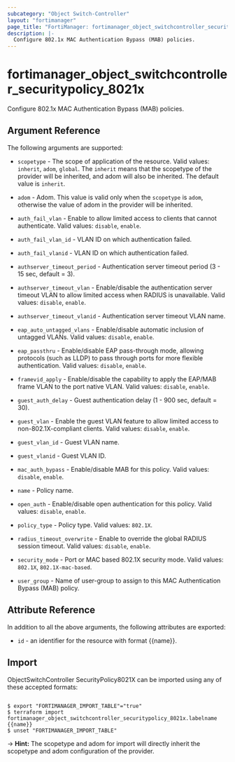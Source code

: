 ```yaml
---
subcategory: "Object Switch-Controller"
layout: "fortimanager"
page_title: "FortiManager: fortimanager_object_switchcontroller_securitypolicy_8021x"
description: |-
  Configure 802.1x MAC Authentication Bypass (MAB) policies.
---
```


# fortimanager_object_switchcontroller_securitypolicy_8021x
Configure 802.1x MAC Authentication Bypass (MAB) policies.

## Argument Reference


The following arguments are supported:

* `scopetype` - The scope of application of the resource. Valid values: `inherit`, `adom`, `global`. The `inherit` means that the scopetype of the provider will be inherited, and adom will also be inherited. The default value is `inherit`.
* `adom` - Adom. This value is valid only when the `scopetype` is `adom`, otherwise the value of adom in the provider will be inherited.

* `auth_fail_vlan` - Enable to allow limited access to clients that cannot authenticate. Valid values: `disable`, `enable`.

* `auth_fail_vlan_id` - VLAN ID on which authentication failed.
* `auth_fail_vlanid` - VLAN ID on which authentication failed.
* `authserver_timeout_period` - Authentication server timeout period (3 - 15 sec, default = 3).
* `authserver_timeout_vlan` - Enable/disable the authentication server timeout VLAN to allow limited access when RADIUS is unavailable. Valid values: `disable`, `enable`.

* `authserver_timeout_vlanid` - Authentication server timeout VLAN name.
* `eap_auto_untagged_vlans` - Enable/disable automatic inclusion of untagged VLANs. Valid values: `disable`, `enable`.

* `eap_passthru` - Enable/disable EAP pass-through mode, allowing protocols (such as LLDP) to pass through ports for more flexible authentication. Valid values: `disable`, `enable`.

* `framevid_apply` - Enable/disable the capability to apply the EAP/MAB frame VLAN to the port native VLAN. Valid values: `disable`, `enable`.

* `guest_auth_delay` - Guest authentication delay (1 - 900  sec, default = 30).
* `guest_vlan` - Enable the guest VLAN feature to allow limited access to non-802.1X-compliant clients. Valid values: `disable`, `enable`.

* `guest_vlan_id` - Guest VLAN name.
* `guest_vlanid` - Guest VLAN ID.
* `mac_auth_bypass` - Enable/disable MAB for this policy. Valid values: `disable`, `enable`.

* `name` - Policy name.
* `open_auth` - Enable/disable open authentication for this policy. Valid values: `disable`, `enable`.

* `policy_type` - Policy type. Valid values: `802.1X`.

* `radius_timeout_overwrite` - Enable to override the global RADIUS session timeout. Valid values: `disable`, `enable`.

* `security_mode` - Port or MAC based 802.1X security mode. Valid values: `802.1X`, `802.1X-mac-based`.

* `user_group` - Name of user-group to assign to this MAC Authentication Bypass (MAB) policy.


## Attribute Reference

In addition to all the above arguments, the following attributes are exported:
* `id` - an identifier for the resource with format {{name}}.

## Import

ObjectSwitchController SecurityPolicy8021X can be imported using any of these accepted formats:
```

$ export "FORTIMANAGER_IMPORT_TABLE"="true"
$ terraform import fortimanager_object_switchcontroller_securitypolicy_8021x.labelname {{name}}
$ unset "FORTIMANAGER_IMPORT_TABLE"
```
-> **Hint:** The scopetype and adom for import will directly inherit the scopetype and adom configuration of the provider.
